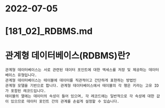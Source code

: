 # 2022-07-05
# [181_02]_RDBMS.md

# 관계형 데이터베이스(RDBMS)란?
    관계형 데이터베이스는 서로 관련된 데이터 포인트에 대한 액세스를 저장 및 제공하는 데이터베이스 유형입니다.
    관계형 데이터베이스는 테이블에 데이터를 직관적이고 간단하게 표현하는 방법인   
    관계형 모델을 기반으로 합니다. 관계형 데이터베이스에서 테이블의 각 행은 키라는 고유 ID가 포함된 레코드입니다. 
    테이블의 열에는 데이터의 속성이 들어 있으며, 각 레코드에는 일반적으로 각 속성에 대한 값이 있으므로 데이터 포인트 간의 관계를 손쉽게 설정할 수 있습니다.